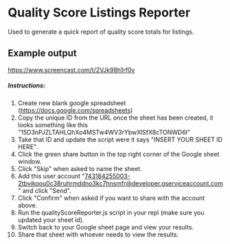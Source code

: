 # Quality Score Listings Reporter
Used to generate a quick report of quality score totals for listings.

## Example output
https://www.screencast.com/t/2VJk98h1rf0v

##### Instructions:
1. Create new blank google spreadsheet (https://docs.google.com/spreadsheets)
2. Copy the unique ID from the URL once the sheet has been created, it looks something like this "15D3nPJZLTAHLQhXo4MSTw4WV3rYbwXlSfX8cTONWD6I"
3. Take that ID and update the script were it says "INSERT YOUR SHEET ID HERE".
4. Click the green share button in the top right corner of the Google sheet window.
5. Click "Skip" when asked to name the sheet.
5. Add this user account "743184255003-2tbvikqou0c38ruhrmddno3kc7hnsmfr@developer.gserviceaccount.com" and click "Send".
6. Click "Confirm" when asked if you want to share with the account above.
7. Run the qualityScoreReporter.js script in your repl (make sure you updated your sheet id).
8. Switch back to your Google sheet page and view your results.
9. Share that sheet with whoever needs to view the results.
